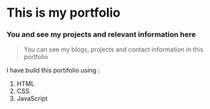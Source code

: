 # This is my portfolio

### You and see my projects and relevant information here

> You can see my blogs, projects and contact information in this portfolio

I have build this portifolio using :

1. HTML
2. CSS
3. JavaScript
